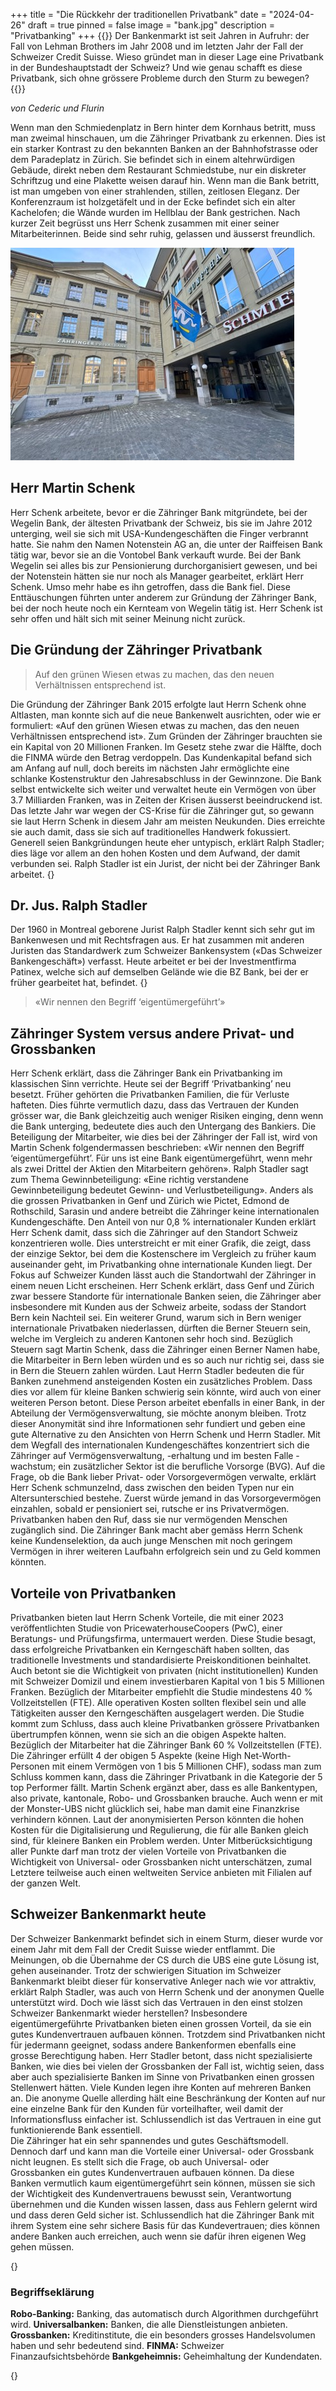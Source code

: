 +++
title = "Die Rückkehr der traditionellen Privatbank"
date = "2024-04-26"
draft = true
pinned = false
image = "bank.jpg"
description = "Privatbanking"
+++
{{<lead>}}
Der Bankenmarkt ist seit Jahren in Aufruhr: der Fall von Lehman Brothers im Jahr 2008 und im letzten Jahr der Fall der Schweizer Credit Suisse. Wieso gründet man in dieser Lage eine Privatbank in der Bundeshauptstadt der Schweiz? Und wie genau schafft es diese Privatbank, sich ohne grössere Probleme durch den Sturm zu bewegen?
{{</lead>}}

*von Cederic und Flurin*

Wenn man den Schmiedenplatz in Bern hinter dem Kornhaus betritt, muss man zweimal hinschauen, um die Zähringer Privatbank zu erkennen. Dies ist ein starker Kontrast zu den bekannten Banken an der Bahnhofstrasse oder dem Paradeplatz in Zürich. Sie befindet sich in einem altehrwürdigen Gebäude, direkt neben dem Restaurant Schmiedstube, nur ein diskreter Schriftzug und eine Plakette weisen darauf hin. Wenn man die Bank betritt, ist man umgeben von einer strahlenden, stillen, zeitlosen Eleganz. Der Konferenzraum ist holzgetäfelt und in der Ecke befindet sich ein alter Kachelofen; die Wände wurden im Hellblau der Bank gestrichen. Nach kurzer Zeit begrüsst uns Herr Schenk zusammen mit einer seiner Mitarbeiterinnen. Beide sind sehr ruhig, gelassen und äusserst freundlich. 

![Zähringer Privatbank von Aussen (© Bild von Fluirn)](bank.jpg)

## Herr Martin Schenk

Herr Schenk arbeitete, bevor er die Zähringer Bank mitgründete, bei der Wegelin Bank, der ältesten Privatbank der Schweiz, bis sie im Jahre 2012 unterging, weil sie sich mit USA-Kundengeschäften die Finger verbrannt hatte. Sie nahm den Namen Notenstein AG an, die unter der Raiffeisen Bank tätig war, bevor sie an die Vontobel Bank verkauft wurde. Bei der Bank Wegelin sei alles bis zur Pensionierung durchorganisiert gewesen, und bei der Notenstein hätten sie nur noch als Manager gearbeitet, erklärt Herr Schenk. Umso mehr habe es ihn getroffen, dass die Bank fiel. Diese Enttäuschungen führten unter anderem zur Gründung der Zähringer Bank, bei der noch heute noch ein Kernteam von Wegelin tätig ist. Herr Schenk ist sehr offen und hält sich mit seiner Meinung nicht zurück.

## Die Gründung der Zähringer Privatbank

> Auf den grünen Wiesen etwas zu machen, das den neuen Verhältnissen entsprechend ist.

Die Gründung der Zähringer Bank 2015 erfolgte laut Herrn Schenk ohne Altlasten, man konnte sich auf die neue Bankenwelt ausrichten, oder wie er formuliert: «Auf den grünen Wiesen etwas zu machen, das den neuen Verhältnissen entsprechend ist». Zum Gründen der Zähringer brauchten sie ein Kapital von 20 Millionen Franken. Im Gesetz stehe zwar die Hälfte, doch die FINMA würde den Betrag verdoppeln. Das Kundenkapital befand sich am Anfang auf null, doch bereits im nächsten Jahr ermöglichte eine schlanke Kostenstruktur den Jahresabschluss in der Gewinnzone. Die Bank selbst entwickelte sich weiter und verwaltet heute ein Vermögen von über 3.7 Milliarden Franken, was in Zeiten der Krisen äusserst beeindruckend ist. Das letzte Jahr war wegen der CS-Krise für die Zähringer gut, so gewann sie laut Herrn Schenk in diesem Jahr am meisten Neukunden. Dies erreichte sie auch damit, dass sie sich auf traditionelles Handwerk fokussiert. Generell seien Bankgründungen heute eher untypisch, erklärt Ralph Stadler; dies läge vor allem an den hohen Kosten und dem Aufwand, der damit verbunden sei. Ralph Stadler ist ein Jurist, der nicht bei der Zähringer Bank arbeitet.
{<box>}

## Dr. Jus. Ralph Stadler

Der 1960 in Montreal geborene Jurist Ralph Stadler kennt sich sehr gut im Bankenwesen und mit Rechtsfragen aus. Er hat zusammen mit anderen Juristen das Standardwerk zum Schweizer Bankensystem («Das Schweizer Bankengeschäft») verfasst. Heute arbeitet er bei der Investmentfirma Patinex, welche sich auf demselben Gelände wie die BZ Bank, bei der er früher gearbeitet hat, befindet. 
{</box>}

> «Wir nennen den Begriff ‘eigentümergeführt’»

## Zähringer System versus andere Privat- und Grossbanken

Herr Schenk erklärt, dass die Zähringer Bank ein Privatbanking im klassischen Sinn verrichte. Heute sei der Begriff ‘Privatbanking’ neu besetzt. Früher gehörten die Privatbanken Familien, die für Verluste hafteten. Dies führte vermutlich dazu, dass das Vertrauen der Kunden grösser war, die Bank gleichzeitig auch weniger Risiken einging, denn wenn die Bank unterging, bedeutete dies auch den Untergang des Bankiers. Die Beteiligung der Mitarbeiter, wie dies bei der Zähringer der Fall ist, wird von Martin Schenk folgendermassen beschrieben: «Wir nennen den Begriff ‘eigentümergeführt’. Für uns ist eine Bank eigentümergeführt, wenn mehr als zwei Drittel der Aktien den Mitarbeitern gehören». Ralph Stadler sagt zum Thema Gewinnbeteiligung: «Eine richtig verstandene Gewinnbeteiligung bedeutet Gewinn- und Verlustbeteiligung». 
Anders als die grossen Privatbanken in Genf und Zürich wie Pictet, Edmond de Rothschild, Sarasin und andere betreibt die Zähringer keine internationalen Kundengeschäfte. Den Anteil von nur 0,8 % internationaler Kunden erklärt Herr Schenk damit, dass sich die Zähringer auf den Standort Schweiz konzentrieren wolle. Dies unterstreicht er mit einer Grafik, die zeigt, dass der einzige Sektor, bei dem die Kostenschere im Vergleich zu früher kaum auseinander geht, im Privatbanking ohne internationale Kunden liegt. Der Fokus auf Schweizer Kunden lässt auch die Standortwahl der Zähringer in einem neuen Licht erscheinen. Herr Schenk erklärt, dass Genf und Zürich zwar bessere Standorte für internationale Banken seien, die Zähringer aber insbesondere mit Kunden aus der Schweiz arbeite, sodass der Standort Bern kein Nachteil sei.
Ein weiterer Grund, warum sich in Bern weniger internationale Privatbaken niederlassen, dürften die Berner Steuern sein, welche im Vergleich zu anderen Kantonen sehr hoch sind. Bezüglich Steuern sagt Martin Schenk, dass die Zähringer einen Berner Namen habe, die Mitarbeiter in Bern leben würden und es so auch nur richtig sei, dass sie in Bern die Steuern zahlen würden. 
Laut Herrn Stadler bedeuten die für Banken zunehmend ansteigenden Kosten ein zusätzliches Problem. Dass dies vor allem für kleine Banken schwierig sein könnte, wird auch von einer weiteren Person betont. Diese Person arbeitet ebenfalls in einer Bank, in der Abteilung der Vermögensverwaltung, sie möchte anonym bleiben. Trotz dieser Anonymität sind ihre Informationen sehr fundiert und geben eine gute Alternative zu den Ansichten von Herrn Schenk und Herrn Stadler.
Mit dem Wegfall des internationalen Kundengeschäftes konzentriert sich die Zähringer auf Vermögensverwaltung, -erhaltung und im besten Falle -wachstum; ein zusätzlicher Sektor ist die berufliche Vorsorge (BVG). Auf die Frage, ob die Bank lieber Privat- oder Vorsorgevermögen verwalte, erklärt Herr Schenk schmunzelnd, dass zwischen den beiden Typen nur ein Altersunterschied bestehe. Zuerst würde jemand in das Vorsorgevermögen einzahlen, sobald er pensioniert sei, rutsche er ins Privatvermögen. 
Privatbanken haben den Ruf, dass sie nur vermögenden Menschen zugänglich sind. Die Zähringer Bank macht aber gemäss Herrn Schenk keine Kundenselektion, da auch junge Menschen mit noch geringem Vermögen in ihrer weiteren Laufbahn erfolgreich sein und zu Geld kommen könnten. 

## Vorteile von Privatbanken

Privatbanken bieten laut Herrn Schenk Vorteile, die mit einer 2023 veröffentlichten Studie von PricewaterhouseCoopers (PwC), einer Beratungs- und Prüfungsfirma, untermauert werden. Diese Studie besagt, dass erfolgreiche Privatbanken ein Kerngeschäft haben sollten, das traditionelle Investments und standardisierte Preiskonditionen beinhaltet. Auch betont sie die Wichtigkeit von privaten (nicht institutionellen) Kunden mit Schweizer Domizil und einem investierbaren Kapital von 1 bis 5 Millionen Franken. Bezüglich der Mitarbeiter empfiehlt die Studie mindestens 40 % Vollzeitstellen (FTE). Alle operativen Kosten sollten flexibel sein und alle Tätigkeiten ausser den Kerngeschäften ausgelagert werden. Die Studie kommt zum Schluss, dass auch kleine Privatbanken grössere Privatbanken übertrumpfen können, wenn sie sich an die obigen Aspekte halten.
Bezüglich der Mitarbeiter hat die Zähringer Bank 60 % Vollzeitstellen (FTE). Die Zähringer erfüllt 4 der obigen 5 Aspekte (keine High Net-Worth-Personen mit einem Vermögen von 1 bis 5 Millionen CHF), sodass man zum Schluss kommen kann, dass die Zähringer Privatbank in die Kategorie der 5 top Performer fällt. 
Martin Schenk ergänzt aber, dass es alle Bankentypen, also private, kantonale, Robo- und Grossbanken brauche. Auch wenn er mit der Monster-UBS nicht glücklich sei, habe man damit eine Finanzkrise verhindern können. Laut der anonymisierten Person könnten die hohen Kosten für die Digitalisierung und Regulierung, die für alle Banken gleich sind, für kleinere Banken ein Problem werden. 
Unter Mitberücksichtigung aller Punkte darf man trotz der vielen Vorteile von Privatbanken die Wichtigkeit von Universal- oder Grossbanken nicht unterschätzen, zumal Letztere teilweise auch einen weltweiten Service anbieten mit Filialen auf der ganzen Welt. 

## Schweizer Bankenmarkt heute

Der Schweizer Bankenmarkt befindet sich in einem Sturm, dieser wurde vor einem Jahr mit dem Fall der Credit Suisse wieder entflammt. Die Meinungen, ob die Übernahme der CS durch die UBS eine gute Lösung ist, gehen auseinander. Trotz der schwierigen Situation im Schweizer Bankenmarkt bleibt dieser für konservative Anleger nach wie vor attraktiv, erklärt Ralph Stadler, was auch von Herrn Schenk und der anonymen Quelle unterstützt wird. 
Doch wie lässt sich das Vertrauen in den einst stolzen Schweizer Bankenmarkt wieder herstellen? Insbesondere eigentümergeführte Privatbanken bieten einen grossen Vorteil, da sie ein gutes Kundenvertrauen aufbauen können. Trotzdem sind Privatbanken nicht für jedermann geeignet, sodass andere Bankenformen ebenfalls eine grosse Berechtigung haben. Herr Stadler betont, dass nicht spezialisierte Banken, wie dies bei vielen der Grossbanken der Fall ist, wichtig seien, dass aber auch spezialisierte Banken im Sinne von Privatbanken einen grossen Stellenwert hätten. 
Viele Kunden legen ihre Konten auf mehreren Banken an. Die anonyme Quelle allerding hält eine Beschränkung der Konten auf nur eine einzelne Bank für den Kunden für vorteilhafter, weil damit der Informationsfluss einfacher ist. Schlussendlich ist das Vertrauen in eine gut funktionierende Bank essentiell.  
Die Zähringer hat ein sehr spannendes und gutes Geschäftsmodell. Dennoch darf und kann man die Vorteile einer Universal- oder Grossbank nicht leugnen. Es stellt sich die Frage, ob auch Universal- oder Grossbanken ein gutes Kundenvertrauen aufbauen können. Da diese Banken vermutlich kaum eigentümergeführt sein können, müssen sie sich der Wichtigkeit des Kundenvertrauens bewusst sein, Verantwortung übernehmen und die Kunden wissen lassen, dass aus Fehlern gelernt wird und dass deren Geld sicher ist. Schlussendlich hat die Zähringer Bank mit ihrem System eine sehr sichere Basis für das Kundevertrauen; dies können andere Banken auch erreichen, auch wenn sie dafür ihren eigenen Weg gehen müssen.


{<box>}

### Begriffseklärung

**Robo-Banking:** Banking, das automatisch durch Algorithmen durchgeführt wird.
**Universalbanken:** Banken, die alle Dienstleistungen anbieten.
**Grossbanken:** Kreditinstitute, die ein besonders grosses Handelsvolumen haben und sehr bedeutend sind.
**FINMA:** Schweizer Finanzaufsichtsbehörde 
**Bankgeheimnis:** Geheimhaltung der Kundendaten.

{</box>}